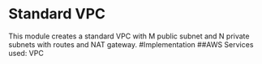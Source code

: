 # Standard VPC
This module creates a standard VPC with M public subnet and N private subnets with routes and NAT gateway.
#Implementation
##AWS
Services used: VPC
